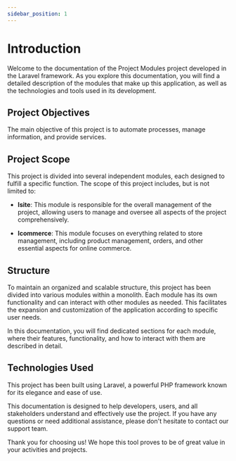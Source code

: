 ```yaml
---
sidebar_position: 1
---
```


# Introduction

Welcome to the documentation of the Project Modules project developed in the Laravel framework. As you explore this
documentation, you will find a detailed description of the modules that make up this application, as well as the
technologies and tools used in its development.


## Project Objectives
The main objective of this project is to automate processes, manage information, and provide services.

## Project Scope
This project is divided into several independent modules, each designed to fulfill a specific function. The scope of
this project includes, but is not limited to:

- **Isite**: This module is responsible for the overall management of the project, allowing users to manage and oversee all
  aspects of the project comprehensively.

- **Icommerce**: This module focuses on everything related to store management, including product management, orders, and
  other essential aspects for online commerce.

## Structure
To maintain an organized and scalable structure, this project has been divided into various modules within a monolith.
Each module has its own functionality and can interact with other modules as needed. This facilitates the expansion and
customization of the application according to specific user needs.

In this documentation, you will find dedicated sections for each module, where their features, functionality, and how to
interact with them are described in detail.

## Technologies Used
This project has been built using Laravel, a powerful PHP framework known for its elegance and ease of use.

This documentation is designed to help developers, users, and all stakeholders understand and effectively use the
project. If you have any questions or need additional assistance, please don't hesitate to contact our support team.

Thank you for choosing us! We hope this tool proves to be of great value in your activities and projects.